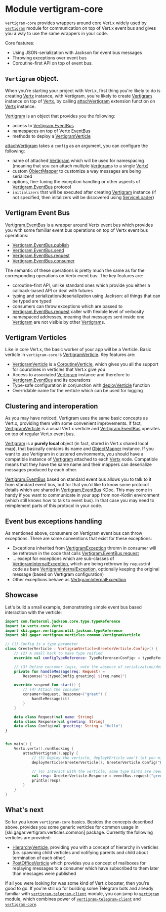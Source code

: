 # Module vertigram-core

`vertigram-core` provides wrappers around core Vert.x widely used by <a href="../vertigram/index.html">`vertigram`</a>
module for communication on top of Vert.x event bus and gives you a way to use the same wrappers in your code.

Core features:
 - Using JSON-serialization with Jackson for event bus messages
 - Throwing exceptions over event bus
 - Coroutine-first API on top of event bus.

## `Vertigram` object.

When you're starting your project with Vert.x, first thing you're likely to do is creating [Vertx](io.vertx.core.Vertx) 
instance, with Vertigram, you're likely to create [Vertigram](ski.gagar.vertigram.Vertigram) instance on top of 
[Vertx](io.vertx.core.Vertx), by calling [attachVertigram](ski.gagar.vertigram.attachVertigram) extension function on 
[Vertx](io.vertx.core.Vertx) instance.

[Vertigram](ski.gagar.vertigram.Vertigram) is an object that provides you the following:
 - access to [Vertigram.EventBus](ski.gagar.vertigram.Vertigram.EventBus)
 - namespaces on top of Vertx [EventBus](io.vertx.core.eventbus.EventBus)
 - methods to deploy a [VertigramVerticle](ski.gagar.vertigram.verticles.common.VertigramVerticle)

[attachVertigram](ski.gagar.vertigram.attachVertigram) takes a `config` as an argument, you can configure the following:
 - name of attached [Vertigram](ski.gagar.vertigram.Vertigram) which will be used for namespacing (meaning that 
   you can attach multiple [Vertigram](ski.gagar.vertigram.Vertigram)s to a single [Vertx](io.vertx.core.Vertx))
 - custom [ObjectMapper](com.fasterxml.jackson.databind.ObjectMapper) to customize a way messages are being serialized
 - options, fine-tuning the exception handling or other aspects of [Vertigram.EventBus](ski.gagar.vertigram.Vertigram.EventBus)
   protocol
 - `initializers` that will be executed after creating [Vertigram](ski.gagar.vertigram.Vertigram) instance (if not specified,
   then initalizers will be discovered using [ServiceLoader](java.util.ServiceLoader))

## Vertigram Event Bus

[Vertigram.EventBus](ski.gagar.vertigram.Vertigram.EventBus) is a wrapper around Vertx event bus which provides you 
with some familiar event bus operations on top of Vertx event bus operations:
 - [Vertigram.EventBus.publish](ski.gagar.vertigram.Vertigram.EventBus.publish)
 - [Vertigram.EventBus.send](ski.gagar.vertigram.Vertigram.EventBus.send)
 - [Vertigram.EventBus.request](ski.gagar.vertigram.Vertigram.EventBus.request)
 - [Vertigram.EventBus.consumer](ski.gagar.vertigram.Vertigram.EventBus.consumer)

The semantic of these operations is pretty much the same as for the corresponding operations on Vertx event bus. 
The key features are:
 - coroutine-first API, unlike standard ones which provide you either a callback-based API or deal with futures
 - typing and serialization/deserialization using Jackson: all things that can be typed are typed
 - consumers can throw exceptions which are passed to [Vertigram.EventBus.request](ski.gagar.vertigram.Vertigram.EventBus.request)
   caller with flexible level of verbosity
 - namespaced addresses, meaning that messages sent inside one [Vertigram](ski.gagar.vertigram.Vertigram) are not visible
   by other [Vertigram](ski.gagar.vertigram.Vertigram)s.


## Vertigram Verticles

Like in core Vert.x, the basic worker of your app will be a Verticle. Basic verticle in `vertigram-core` is 
[VertigramVerticle](ski.gagar.vertigram.verticles.common.VertigramVerticle). Key features are:
 - [VertigramVerticle](ski.gagar.vertigram.verticles.common.VertigramVerticle) is a 
   [CoroutineVerticle](io.vertx.kotlin.coroutines.CoroutineVerticle), which gives you all the support for courutines in
   verticles that Vert.x give you
 - Access to associated [Vertigram](ski.gagar.vertigram.Vertigram) instance and therefore to 
   [Vertigram.EventBus](ski.gagar.vertigram.Vertigram.EventBus) and its operations
 - Type-safe configuration in conjunction with [deployVerticle](ski.gagar.vertigram.Vertigram.deployVerticle) function
 - Overridable name for the verticle which can be used for logging

## Clustering and interoperation

As you may have noticed, Vertigram uses the same basic concepts as Vert.x, providing them with some convenient 
improvements. If fact, [VertigramVerticle](ski.gagar.vertigram.verticles.common.VertigramVerticle) is a usual Vert.x 
verticle and [Vertigram.EventBus](ski.gagar.vertigram.Vertigram.EventBus) operates on top of regular Vert.x event bus.

[Vertigram](ski.gagar.vertigram.Vertigram) is a **purely local** object (in fact, stored in Vert.x shared local map), 
that basically contains its name and [ObjectMapper](com.fasterxml.jackson.databind.ObjectMapper) instance. If you
want to use Vertigram in clustered environments, you should have a compatible instance of 
[Vertigram](ski.gagar.vertigram.Vertigram) attached to each [Vertx](io.vertx.core.Vertx) node. Compatible means
that they have the same name and their mappers can deserialize messages produced by each other. 

[Vertigram.EventBus](ski.gagar.vertigram.Vertigram.EventBus) based on standard event bus allows you to talk to it
from standard event bus, but for that you'd like to know some protocol details which are shared in 
[Vertigram.EventBus](ski.gagar.vertigram.Vertigram.EventBus) KDoc. This may come in handy if you want to communicate in
your app from non-Kotlin environment (which still knows how to talk to event bus). In that case you may need to reimplement
parts of this protocol in your code.

## Event bus exceptions handling

As mentioned above, consumers on Vertigram event bus can throw exceptions. There are some conventions that exist for these
exceptions:
 - Exceptions inherited from [VertigramException](ski.gagar.vertigram.util.exceptions.VertigramException) thromn in consumer
   will be rethrown in the code that calls [Vertigram.EventBus.request](ski.gagar.vertigram.Vertigram.EventBus.request)
 - ... except for exceptions which are sub-classes of 
   [VertigramInternalException](ski.gagar.vertigram.util.exceptions.VertigramInternalException), which are being rethrown
   by `request`inf code as bare [VertigramInternalException](ski.gagar.vertigram.util.exceptions.VertigramInternalException),
   optionally keeping the original message (based on Vertigram configuration)
 - Other exceptions behave as [VertigramInternalException](ski.gagar.vertigram.util.exceptions.VertigramInternalException)

## Showcase

Let's build a small example, demonstrating simple event bus based interaction with the verticle:
```kotlin
import com.fasterxml.jackson.core.type.TypeReference
import io.vertx.core.Vertx
import ski.gagar.vertigram.util.jackson.typeReference
import ski.gagar.vertigram.verticles.common.VertigramVerticle

// (1) Config is a type parameter
class GreeterVerticle : VertigramVerticle<GreeterVerticle.Config>() {
    // (2) A small hack to make type reified
    override val configTypeReference: TypeReference<Config> = typeReference()

    // (3) Define consumer logic, note the absence of serialization/deserialization and `await`s here
    private fun handleMessage(req: Request) =
        Response("${typedConfig.greeting} ${req.name}")

    override suspend fun start() {
        // (4) Attach the consumer
        consumer<Request, Response>("greet") {
            handleMessage(it)
        }
    }

    data class Request(val name: String)
    data class Response(val greeting: String)
    data class Config(val greeting: String = "Hello")
}


fun main() {
    Vertx.vertx().runBlocking {
        attachVertigram().apply {
            // (5) Deploy the verticle, deployVErticle won't let you mistype the config, also notice absence of the `await` call
            deployVerticle(GreeterVerticle(), GreeterVerticle.Config("Bonjour"))

            // (6) Interact with the verticle, some type hints are needed for the response type
            val resp: GreeterVerticle.Response = eventBus.request("greet", GreeterVerticle.Request("Bill"))
            println(resp)
        }
    }
}
```

## What's next

So far you know `vertigram-core` basics. Besides the concepts described above, provides you some generic verticles for common usage
in [ski.gagar.vertigram.verticles.common] package. Currently the following verticles are provided:
 - [HierarchyVerticle](ski.gagar.vertigram.verticles.common.AbstractHierarchyVerticle), providing you with
   a concept of hierarchy in verticles (i.e. spawning child verticles and notifying parents and child about termination of each other)
 - [PostOfficeVerticle](ski.gagar.vertigram.verticles.common.AbstractPostOfficeVerticle) which provides you 
   a concept of mailboxes for replaying messages to a consumer which have subscribed to them later than messages were
   published

If all you were looking for was some kind of Vert.x booster, then you're good to go. If you're still up for building some
Telegram bots and already familiar with <a href="../vertigram-telegram-client/index.html">`vertigram-telegram-client`</a>
module, you can jump to <a href="../vertigram/index.html">`vertigram`</a> module, which combines power of 
<a href="../vertigram-telegram-client/index.html">`vertigram-telegram-client`</a> and
<a href="../vertigram-core/index.html">`vertigram-core`</a>.
